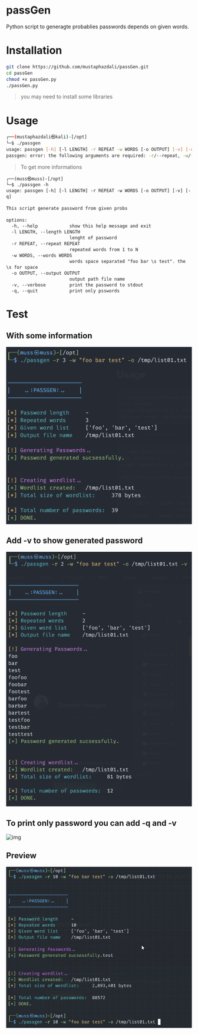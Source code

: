 # passGen
Python script to generagte probablies passwords depends on given words.

# Installation
```bash
git clone https://github.com/mustaphazdali/passGen.git
cd passGen
chmod +x passGen.py
./passGen.py
```

> you may need to install some libraries 

# Usage
``` bash
┌──(mustaphazdali㉿kali)-[/opt]
└─$ ./passgen
usage: passgen [-h] [-l LENGTH] -r REPEAT -w WORDS [-o OUTPUT] [-v] [-q]
passgen: error: the following arguments are required: -r/--repeat, -w/--words
```

> To get more informations

```
┌──(muss㉿muss)-[/opt]
└─$ ./passgen -h
usage: passgen [-h] [-l LENGTH] -r REPEAT -w WORDS [-o OUTPUT] [-v] [-q]

This script generate password from given probs

options:
  -h, --help            show this help message and exit
  -l LENGTH, --length LENGTH
                        lenght of password
  -r REPEAT, --repeat REPEAT
                        repeated words from 1 to N
  -w WORDS, --words WORDS
                        words space separated "foo bar \s test". the \s for space
  -o OUTPUT, --output OUTPUT
                        output path file name
  -v, --verbose         print the password to stdout
  -q, --quit            print only psswords
```
  
# Test
## With some information
![img][ex01]

## Add -v to show generated password
![img][ex02]

## To print only password you can add -q and -v
![img][ex04]

## Preview
![img][ex03]

  
[ex01]: imgs/ex01.png
[ex02]: imgs/ex02.png
[ex03]: imgs/ex03.gif
[ex04]: imgs/ex03.png
